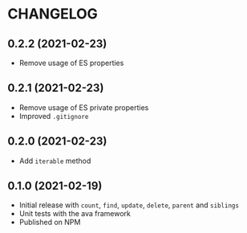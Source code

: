 # CHANGELOG

## 0.2.2 (2021-02-23)

- Remove usage of ES properties

## 0.2.1 (2021-02-23)

- Remove usage of ES private properties
- Improved `.gitignore`

## 0.2.0 (2021-02-23)

- Add `iterable` method

## 0.1.0 (2021-02-19)

- Initial release with `count`, `find`, `update`, `delete`, `parent` and `siblings`
- Unit tests with the ava framework
- Published on NPM
